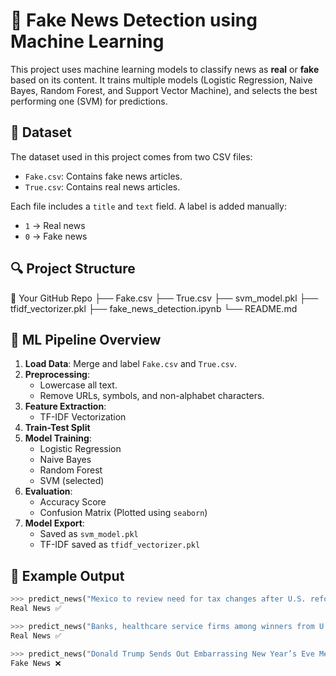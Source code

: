 # 📰 Fake News Detection using Machine Learning

This project uses machine learning models to classify news as **real** or **fake** based on its content. It trains multiple models (Logistic Regression, Naive Bayes, Random Forest, and Support Vector Machine), and selects the best performing one (SVM) for predictions.

## 📂 Dataset

The dataset used in this project comes from two CSV files:
- `Fake.csv`: Contains fake news articles.
- `True.csv`: Contains real news articles.

Each file includes a `title` and `text` field. A label is added manually:
- `1` → Real news  
- `0` → Fake news

## 🔍 Project Structure

📁 Your GitHub Repo
├── Fake.csv
├── True.csv
├── svm_model.pkl
├── tfidf_vectorizer.pkl
├── fake_news_detection.ipynb
└── README.md


## 🧠 ML Pipeline Overview

1. **Load Data**: Merge and label `Fake.csv` and `True.csv`.
2. **Preprocessing**:
   - Lowercase all text.
   - Remove URLs, symbols, and non-alphabet characters.
3. **Feature Extraction**:
   - TF-IDF Vectorization
4. **Train-Test Split**
5. **Model Training**:
   - Logistic Regression
   - Naive Bayes
   - Random Forest
   - SVM (selected)
6. **Evaluation**:
   - Accuracy Score
   - Confusion Matrix (Plotted using `seaborn`)
7. **Model Export**:
   - Saved as `svm_model.pkl`
   - TF-IDF saved as `tfidf_vectorizer.pkl`

## 🧪 Example Output

```python
>>> predict_news("Mexico to review need for tax changes after U.S. reform-document.")
Real News ✅

>>> predict_news("Banks, healthcare service firms among winners from U.S. tax bill")
Real News ✅

>>> predict_news("Donald Trump Sends Out Embarrassing New Year’s Eve Message; This is Disturbing")
Fake News ❌
